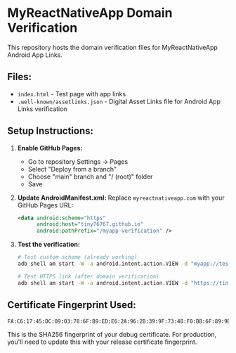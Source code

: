 # MyReactNativeApp Domain Verification

This repository hosts the domain verification files for MyReactNativeApp Android App Links.

## Files:
- `index.html` - Test page with app links
- `.well-known/assetlinks.json` - Digital Asset Links file for Android App Links verification

## Setup Instructions:

1. **Enable GitHub Pages:**
   - Go to repository Settings → Pages
   - Select "Deploy from a branch"
   - Choose "main" branch and "/ (root)" folder
   - Save

2. **Update AndroidManifest.xml:**
   Replace `myreactnativeapp.com` with your GitHub Pages URL:
   ```xml
   <data android:scheme="https"
         android:host="tiny76767.github.io" 
         android:pathPrefix="/myapp-verification" />
   ```

3. **Test the verification:**
   ```bash
   # Test custom scheme (already working)
   adb shell am start -W -a android.intent.action.VIEW -d "myapp://test" com.myreactnativeapp
   
   # Test HTTPS link (after domain verification)
   adb shell am start -W -a android.intent.action.VIEW -d "https://tiny76767.github.io/myapp-verification/test" com.myreactnativeapp
   ```

## Certificate Fingerprint Used:
```
FA:C6:17:45:DC:09:03:78:6F:B9:ED:E6:2A:96:2B:39:9F:73:48:F0:BB:6F:89:9B:83:32:66:75:91:03:3B:9C
```

This is the SHA256 fingerprint of your debug certificate. For production, you'll need to update this with your release certificate fingerprint.
